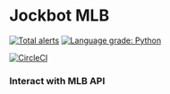 # Jockbot MLB


[![Total alerts](https://img.shields.io/lgtm/alerts/g/jalgraves/jockbot_mlb.svg?logo=lgtm&logoWidth=18)](https://lgtm.com/projects/g/jalgraves/jockbot_mlb/alerts/)
[![Language grade: Python](https://img.shields.io/lgtm/grade/python/g/jalgraves/jockbot_mlb.svg?logo=lgtm&logoWidth=18)](https://lgtm.com/projects/g/jalgraves/jockbot_mlb/context:python)

[![CircleCI](https://circleci.com/gh/jalgraves/jockbot_mlb.svg?style=svg)](https://circleci.com/gh/jalgraves/jockbot_mlb)

### Interact with MLB API
